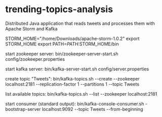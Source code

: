 # trending-topics-analysis
Distributed Java application that reads tweets and processes them with Apache Storm and Kafka

STORM_HOME="/home/Downloads/apache-storm-1.0.2"
export STORM_HOME
export PATH=$PATH:$STORM_HOME/bin

start zookeeper server: 
bin/zookeeper-server-start.sh config/zookeeper.properties

start kafka server:
bin/kafka-server-start.sh config/server.properties

create topic "Tweets":
bin/kafka-topics.sh --create --zookeeper localhost:2181 --replication-factor 1 --partitions 1 --topic Tweets

list available topics:
bin/kafka-topics.sh --list --zookeeper localhost:2181

start consumer (standard output):
bin/kafka-console-consumer.sh -bootstrap-server localhost:9092 --topic Tweets --from-beginning